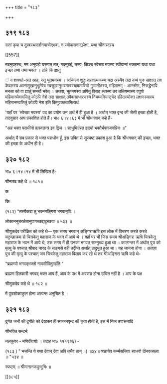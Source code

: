 +++
title = "१८३"

+++


## ३१९ १८३
सतां कृपा च दुरवस्थादर्शनमात्रोद्भवा, न स्वोपासनाद्यपेक्षा, यथा श्रीनारदस्य 

[[557]]

मदनुग्रहस्थ, मम अनुग्रहो यस्मात् तत्, मदनुग्रहं, तस्य, किञ्च स्वेच्छा मयस्य स्वीयानां भक्तानां यथा यथा इच्छा तथा तथा भवतः । तहि किं ज्ञातु 

 ं न शक्यते-अत आह, नतु भूतमयस्य । अचिन्त्य शुद्ध सत्त्वात्मकस्य यदा अस्यैव तदा कथं पुनः साक्षात् तव केवलस्य आत्मसुखानुभूतेरेव स्वसुखानुभवमात्रस्यावतारिणो गुणातीतस्य, महिमानम् - आन्तरेण, निरुद्धेनापि मनसा को वा ज्ञातुं समर्थो भवेत् । अथवा, भूतमयस्य अपितु विराट् रूपस्य तव तन्नियम्यस्य वपुषो महिमानमेवावसितु कोऽपि नेशे तदा साक्षात् तवैवासाधारणस्य नियम्यनियन्तृभेद रहितस्योक्त लक्षणस्यास्य महिमानमवसितुं कोऽपि नेश इति किमुवक्तव्यमित्यर्थः 

'यहाँ पर 'स्वेच्छा मयस्य' पद का प्रयोग उन अर्थ में ही हुआ है । अर्थात् भक्त वृन्द की जैसी इच्छा होती है, तदनुसार आप प्रकाशित होते हैं। भा० ६।४।६३ में भी श्रीभगवान् कहे हैं- 

"अहं भक्त पराधीनो ह्यस्वतन्त्र इव द्विज । साधुभिर्ग्रस्त हृदयो भक्तैर्भक्तजनप्रियः ॥” 

अर्थात् मैं सब प्रकार से भक्त पराधीन हूँ, इस उक्ति से सुस्पष्ट प्रकाश हुआ है कि श्रीभगवान् की इच्छा, भक्त की इच्छा के अधीन ही है। 


## ३२० १८२
भा० ६।१४।१४ में भी लिखित है- 

श्रीनारद कहे थे ॥ १८१॥ 

क 

कि 

(१८२) "तस्यैकदा तु भवनमङ्गिरा भगवानृषिः । 

लोकाननुचरन्नेतानुपागच्छद्यदृच्छया ॥ ५३३ ॥ 

श्रीशुकदेव परीक्षित को कहे थे— एक समय भगवान् अङ्गिराऋषि इस लोक में विचरण करते करते यदृच्छाक्रम से चित्रकेतु महाराज के भवन में आये थे । यहाँ पर भी जिस समय श्रीअङ्गिरा ऋषि चित्रकेतु महाराज के भवन में आये थे, उस समय में ही उनका भगवत् साम्मुख्य हुआ था । कालान्तर में अर्थात् पुत्र को मृत्यु के पश्चात् श्रीपाद नारद के सङ्गसे वही उद्वीप्त अर्थात् प्रादुभूत हुआ था। यह जानना होगा । अतएव पुत्र की मृत्यु के पश्चात् जव चित्रकेतु महाराज विलाप कर रहे थे तब श्रीअङ्गिरा ऋषि कहे थे- 

"ब्रह्मण्यो भगवद्भक्तो नावसीवितुमर्हति " 

ब्राह्मण हितकारी भगवद् भक्त आप हैं, आप के पक्ष में अवसन्न होना उचित नहीं है । आप के पक्ष 

श्रीशुकदेव कहे थे ॥ १८२ ॥ 

में पुत्रशोकाकुल होना अत्यन्त अनुचित है । 


## ३२१ १८३
दुर्गत जनों की दुर्गति को देखकर ही सज्जनवृन्द की कृपा होती है, इस में निज उपासनादि 

श्रीभक्ति सन्दर्भः 

नलकूवर - मणिग्रीवयोः । तदाह भा० १११२२६) - 

(१८३ ) " भजन्ति ये यथा देवान् देवा अपि तथैव तान् ।) ॥३४॥ श्रछायेव कर्म्मसचिवाः साधवो दीनवत्सलाः ॥ "५३४ ॥ 

स्पष्टम् ॥ श्रीमानानकदुन्दुभिः ॥ 

[[३८५]]
